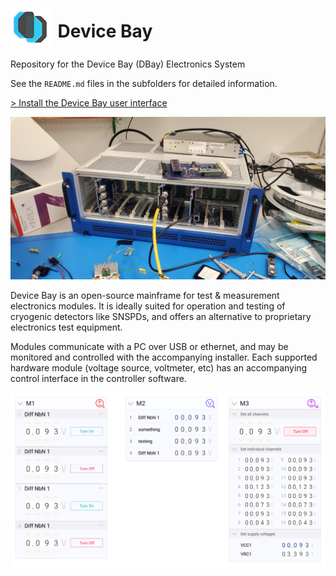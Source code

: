 <div style="display: flex; align-items: center; align-items: center;">
    <img width="13%" src="./readme/db_f.svg" style="margin-right: 10px;">
    <h3 style=" font-size: 28px; margin-bottom: 1.7rem;">Device Bay</h3>
</div>
Repository for the Device Bay (DBay) Electronics System

See the `README.md` files in the subfolders for detailed information.

<a href="https://github.com/bkorzh/dbay/releases/tag/v0.1.2"><span style="font-size: 14px;">> Install the Device Bay user interface</span></a>

<img src="./readme/dbay_hero.jpeg">

Device Bay is an open-source mainframe for test & measurement electronics modules. It is ideally suited for operation and testing of cryogenic detectors like SNSPDs, and offers an alternative to proprietary electronics test equipment.

Modules communicate with a PC over USB or ethernet, and may be monitored and controlled with the accompanying installer. Each supported hardware module (voltage source, voltmeter, etc) has an accompanying control interface in the controller software.

<img src="./readme/ui.png">
